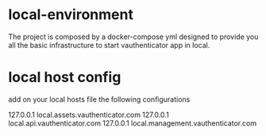 # local-environment

The project is composed by a docker-compose yml designed to provide you all the basic infrastructure to start vauthenticator app in local.

# local host config

add on your local hosts file the following configurations

127.0.0.1   local.assets.vauthenticator.com
127.0.0.1   local.api.vauthenticator.com
127.0.0.1   local.management.vauthenticator.com

